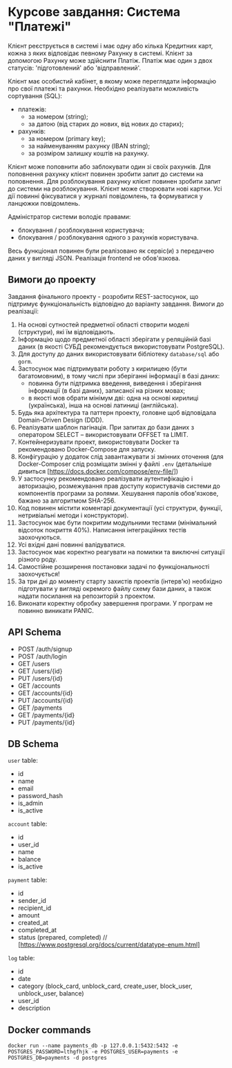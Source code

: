 # Курсове завдання: Система "Платежі"

Клієнт реєструється в системі і має одну або кілька Кредитних карт, кожна з яких відповідає певному Рахунку в системі. Клієнт за допомогою Рахунку може здійснити Платіж. Платіж має один з двох статусів: 'підготовлений' або 'відправлений'.

Клієнт має особистий кабінет, в якому може переглядати інформацію про свої платежі та рахунки. Необхідно реалізувати можливість сортування (SQL):

- платежів:
  - за номером (string);
  - за датою (від старих до нових, від нових до старих);
- рахунків:
  - за номером (primary key);
  - за найменуванням рахунку (IBAN string);
  - за розміром залишку коштів на рахунку.

Клієнт може поповнити або заблокувати один зі своїх рахунків.
Для поповнення рахунку клієнт повинен зробити запит до системи на поповнення.
Для розблокування рахунку клієнт повинен зробити запит до системи на розблокування.
Клієнт може створювати нові картки.
Усі дії повинні фіксуватися у журналі повідомлень, та формуватися у ланцюжки повідомлень.

Адміністратор системи володіє правами:

- блокування / розблокування користувача;
- блокування / розблокування одного з рахунків користувача.

Весь функціонал повинен були реалізовано як сервіс(и) з передачею даних у вигляді JSON.
Реалізація frontend не обов'язкова.

## Вимоги до проекту

Завдання фінального проекту - розробити REST-застосунок, що підтримує функціональність відповідно до варіанту завдання. Вимоги до реалізації:

1. На основі сутностей предметної області створити моделі (структури), які їм відповідають.
2. Інформацію щодо предметної області зберігати у реляційній базі даних (в якості СУБД рекомендується використовувати PostgreSQL).
3. Для доступу до даних використовувати бібліотеку `database/sql` або `gorm`.
4. Застосунок має підтримувати роботу з кирилицею (бути багатомовним), в тому числі при зберіганні інформації в базі даних:
    - повинна бути підтримка введення, виведення і зберігання інформації (в базі даних), записаної на різних мовах;
    - в якості мов обрати мінімум дві: одна на основі кирилиці (українська), інша на основі латиниці (англійська).
5. Будь яка архітектура та паттерн проекту, головне щоб відповідала Domain-Driven Design (DDD).
6. Реалізувати шаблон пагінація. При запитах до бази даних з оператором SELECT – використовувати OFFSET та LIMIT.
7. Контейнеризувати проект, використовувати Docker та рекомендовано Docker-Compose для запуску.
8. Конфігурацію у додаток слід завантажувати зі змінних оточення (для Docker-Composer слід розміщати змінні у файлі `.env` (детальніше дивиться [https://docs.docker.com/compose/env-file/])
9. У застосунку рекомендовано реалізувати аутентифікацію і авторизацію, розмежування прав доступу користувачів системи до компонентів програми за ролями. Хешування паролів обов'язкове, бажано за алгоритмом SHA-256.
10. Код повинен містити коментарі документації (усі структури, функції, нетривіальні методи і конструктори).
11. Застосунок має бути покритим модульними тестами (мінімальний відсоток покриття 40%). Написання інтеграційних тестів заохочуються.
12. Усі вхідні дані повинні валідуватися.
13. Застосунок має коректно реагувати на помилки та виключні ситуації різного роду.
14. Самостійне розширення постановки задачі по функціональності заохочується!
15. За три дні до моменту старту захистів проектів (інтерв'ю) необхідно підготувати у вигляді окремого файлу схему бази даних, а також надати посилання на репозиторій з проектом.
16. Виконати коректну обробку завершення програми. У програм не повинно виникати PANIC.

## API Schema

- POST /auth/signup
- POST /auth/login
- GET /users
- GET /users/{id}
- PUT /users/{id}
- GET /accounts
- GET /accounts/{id}
- PUT /accounts/{id}
- GET /payments
- GET /payments/{id}
- PUT /payments/{id}

## DB Schema

`user` table:

- id
- name
- email
- password_hash
- is_admin
- is_active

`account` table:

- id
- user_id
- name
- balance
- is_active

`payment` table:

- id
- sender_id
- recipient_id
- amount
- created_at
- completed_at
- status (prepared, completed) // [https://www.postgresql.org/docs/current/datatype-enum.html]

`log` table:

- id
- date
- category (block_card, unblock_card, create_user, block_user, unblock_user, balance)
- user_id
- description

## Docker commands

```term
docker run --name payments_db -p 127.0.0.1:5432:5432 -e POSTGRES_PASSWORD=lthgfhjk -e POSTGRES_USER=payments -e POSTGRES_DB=payments -d postgres
```
